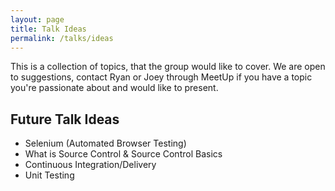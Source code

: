```yaml
---
layout: page
title: Talk Ideas
permalink: /talks/ideas
---
```

This is a collection of topics, that the group would like to cover. We are open
to suggestions, contact Ryan or Joey through MeetUp if you have a topic you're passionate about and would like to present.

## Future Talk Ideas
- Selenium (Automated Browser Testing)
- What is Source Control & Source Control Basics
- Continuous Integration/Delivery
- Unit Testing
